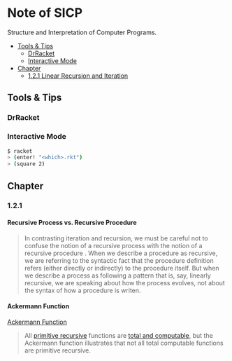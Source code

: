 # Note of SICP
Structure and Interpretation of Computer Programs.


* [Tools & Tips](#tools-tips)
  * [DrRacket](#DrRacket)
  * [Interactive Mode](#interactive-mode)
* [Chapter](#chapter)
  * [1.2.1 Linear Recursion and Iteration](#1.2.1)


## Tools & Tips

### DrRacket

### Interactive Mode
```sh
$ racket
> (enter! "<which>.rkt")
> (square 2)
```

## Chapter

### 1.2.1

#### Recursive Process vs. Recursive Procedure
> In contrasting iteration and recursion, we must be careful not to
confuse the notion of a recursive process with the notion of a recursive
procedure . When we describe a procedure as recursive, we are referring
to the syntactic fact that the procedure definition refers (either directly
or indirectly) to the procedure itself. But when we describe a process
as following a pattern that is, say, linearly recursive, we are speaking
about how the process evolves, not about the syntax of how a procedure
is writen.

#### Ackermann Function
[Ackermann Function](https://en.wikipedia.org/wiki/Ackermann_function)
> All [primitive recursive](https://en.wikipedia.org/wiki/Primitive_recursive_function)
 functions are [total and computable](https://en.wikipedia.org/wiki/Computable_function), 
but the Ackermann function illustrates that 
not all total computable functions are primitive recursive.

